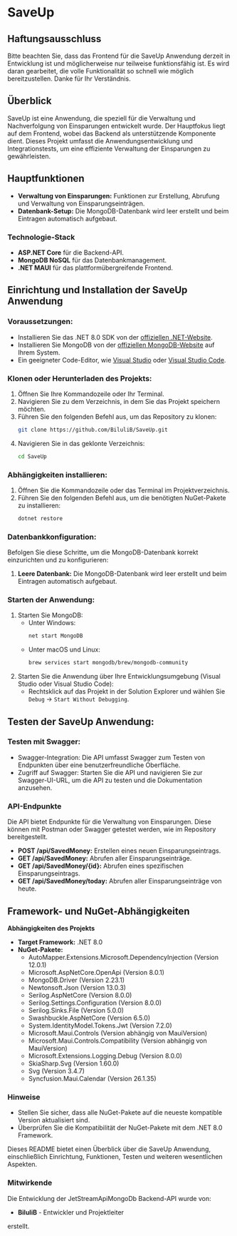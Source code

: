 # SaveUp

## Haftungsausschluss

Bitte beachten Sie, dass das Frontend für die SaveUp Anwendung derzeit in Entwicklung ist und möglicherweise nur teilweise funktionsfähig ist. Es wird daran gearbeitet, die volle Funktionalität so schnell wie möglich bereitzustellen. Danke für Ihr Verständnis.

## Überblick

SaveUp ist eine Anwendung, die speziell für die Verwaltung und Nachverfolgung von Einsparungen entwickelt wurde. Der Hauptfokus liegt auf dem Frontend, wobei das Backend als unterstützende Komponente dient. Dieses Projekt umfasst die Anwendungsentwicklung und Integrationstests, um eine effiziente Verwaltung der Einsparungen zu gewährleisten.

## Hauptfunktionen

- **Verwaltung von Einsparungen:** Funktionen zur Erstellung, Abrufung und Verwaltung von Einsparungseinträgen.
- **Datenbank-Setup:** Die MongoDB-Datenbank wird leer erstellt und beim Eintragen automatisch aufgebaut.

### Technologie-Stack

- **ASP.NET Core** für die Backend-API.
- **MongoDB NoSQL** für das Datenbankmanagement.
- **.NET MAUI** für das plattformübergreifende Frontend.

## Einrichtung und Installation der SaveUp Anwendung

### Voraussetzungen:

- Installieren Sie das .NET 8.0 SDK von der [offiziellen .NET-Website](https://dotnet.microsoft.com/download/dotnet/8.0).
- Installieren Sie MongoDB von der [offiziellen MongoDB-Website](https://www.mongodb.com/try/download/community) auf Ihrem System.
- Ein geeigneter Code-Editor, wie [Visual Studio](https://visualstudio.microsoft.com/vs/) oder [Visual Studio Code](https://code.visualstudio.com/).

### Klonen oder Herunterladen des Projekts:

1. Öffnen Sie Ihre Kommandozeile oder Ihr Terminal.
2. Navigieren Sie zu dem Verzeichnis, in dem Sie das Projekt speichern möchten.
3. Führen Sie den folgenden Befehl aus, um das Repository zu klonen:
   ```sh
   git clone https://github.com/BiluliB/SaveUp.git
   ```
4. Navigieren Sie in das geklonte Verzeichnis:
   ```sh
   cd SaveUp
   ```

### Abhängigkeiten installieren:

1. Öffnen Sie die Kommandozeile oder das Terminal im Projektverzeichnis.
2. Führen Sie den folgenden Befehl aus, um die benötigten NuGet-Pakete zu installieren:
   ```sh
   dotnet restore
   ```

### Datenbankkonfiguration:

Befolgen Sie diese Schritte, um die MongoDB-Datenbank korrekt einzurichten und zu konfigurieren:

1. **Leere Datenbank:** Die MongoDB-Datenbank wird leer erstellt und beim Eintragen automatisch aufgebaut.

### Starten der Anwendung:

1. Starten Sie MongoDB:
   - Unter Windows:
     ```sh
     net start MongoDB
     ```
   - Unter macOS und Linux:
     ```sh
     brew services start mongodb/brew/mongodb-community
     ```
2. Starten Sie die Anwendung über Ihre Entwicklungsumgebung (Visual Studio oder Visual Studio Code):
   - Rechtsklick auf das Projekt in der Solution Explorer und wählen Sie `Debug` -> `Start Without Debugging`.

## Testen der SaveUp Anwendung:

### Testen mit Swagger:

- Swagger-Integration: Die API umfasst Swagger zum Testen von Endpunkten über eine benutzerfreundliche Oberfläche.
- Zugriff auf Swagger: Starten Sie die API und navigieren Sie zur Swagger-UI-URL, um die API zu testen und die Dokumentation anzusehen.

### API-Endpunkte

Die API bietet Endpunkte für die Verwaltung von Einsparungen. Diese können mit Postman oder Swagger getestet werden, wie im Repository bereitgestellt.

- **POST /api/SavedMoney:** Erstellen eines neuen Einsparungseintrags.
- **GET /api/SavedMoney:** Abrufen aller Einsparungseinträge.
- **GET /api/SavedMoney/{id}:** Abrufen eines spezifischen Einsparungseintrags.
- **GET /api/SavedMoney/today:** Abrufen aller Einsparungseinträge von heute.

## Framework- und NuGet-Abhängigkeiten

**Abhängigkeiten des Projekts**

- **Target Framework:** .NET 8.0
- **NuGet-Pakete:**
  - AutoMapper.Extensions.Microsoft.DependencyInjection (Version 12.0.1)
  - Microsoft.AspNetCore.OpenApi (Version 8.0.1)
  - MongoDB.Driver (Version 2.23.1)
  - Newtonsoft.Json (Version 13.0.3)
  - Serilog.AspNetCore (Version 8.0.0)
  - Serilog.Settings.Configuration (Version 8.0.0)
  - Serilog.Sinks.File (Version 5.0.0)
  - Swashbuckle.AspNetCore (Version 6.5.0)
  - System.IdentityModel.Tokens.Jwt (Version 7.2.0)
  - Microsoft.Maui.Controls (Version abhängig von MauiVersion)
  - Microsoft.Maui.Controls.Compatibility (Version abhängig von MauiVersion)
  - Microsoft.Extensions.Logging.Debug (Version 8.0.0)
  - SkiaSharp.Svg (Version 1.60.0)
  - Svg (Version 3.4.7)
  - Syncfusion.Maui.Calendar (Version 26.1.35)

### Hinweise

- Stellen Sie sicher, dass alle NuGet-Pakete auf die neueste kompatible Version aktualisiert sind.
- Überprüfen Sie die Kompatibilität der NuGet-Pakete mit dem .NET 8.0 Framework.

Dieses README bietet einen Überblick über die SaveUp Anwendung, einschließlich Einrichtung, Funktionen, Testen und weiteren wesentlichen Aspekten.

### Mitwirkende

Die Entwicklung der JetStreamApiMongoDb Backend-API wurde von:

- **BiluliB** - Entwickler und Projektleiter

erstellt.
